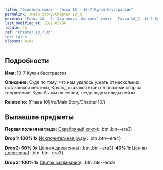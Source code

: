 ```yaml
---
title: "Основной сюжет - Глава 10 - 10-7 Кулон бесстрастия"
permalink: /Main Story/Chapter 10_7/
excerpt: "Глава 10 - 7. Эра хаоса  Основной сюжет - Глава 10_7. 10-7 Кулон бесстрастия"
last_modified_at: 2021-03-30
locale: ru
ref: "Chapter 10_7.md"
toc: false
classes: wide
---
```


## Подробности

 **Имя:** 10-7 Кулон бесстрастия

 **Описание:** Судя по тому, что нам удалось узнать от нескольких оставшихся местных, Крулод оказался втянут в опасный спор за территорию. Куда бы мы ни пошли, везде видим следы войны.

 **Related to:** [Глава 10](/ru/Main Story/Chapter 10/)

## Выпавшие предметы

 **Первая полная награда:** [Серебряный ключ](/ru/Items/con_693/){: .btn .btn--era3}

 **Drop 1:** **100% 1x** [Исключительная руда](/ru/Items/mat_33/){: .btn .btn--era4}

 **Drop 2:** **60% 0x** [Ценная древесина](/ru/Items/mat_27/){: .btn .btn--era3}, **40% 1x** [Ценная древесина](/ru/Items/mat_27/){: .btn .btn--era3}

 **Drop 3:** **100% 1x** [Свиток заклинания](/ru/Items/con_694/){: .btn .btn--era3}

